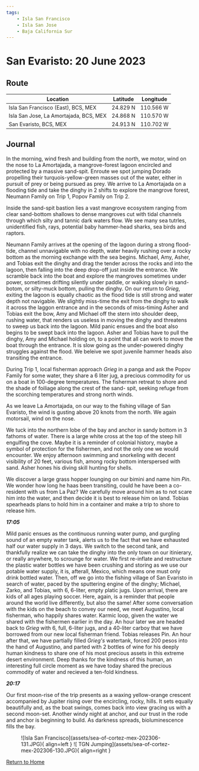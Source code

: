 ```yaml
---
tags:
    - Isla San Francisco
    - Isla San Jose
    - Baja California Sur
---
```


# San Evaristo: 20 June 2023

## Route

| Location | Latitude | Longitude |
|--|--|--|
| Isla San Francisco (East), BCS, MEX | 24.829 N | 110.566 W |
| Isla San Jose, La Amortajada, BCS, MEX | 24.868 N | 110.570 W |
| San Evaristo, BCS, MEX | 24.913 N | 110.702 W|

## Journal

In the morning, wind fresh and building from the north, we motor, wind on the nose to La Amortajada, a mangrove-forest lagoon encircled and protected by a massive sand-spit. Enroute we spot jumping Dorado propelling their turquois-yellow-green masses out of the water, either in pursuit of prey or being pursued as prey. We arrive to La Amortajada on a flooding tide and take the dinghy in 2 shifts to explore the mangrove forest, Neumann Family on Trip 1, Popov Family on Trip 2.

Inside the sand-spit bastion lies a vast mangrove ecosystem ranging from clear sand-bottom shallows to dense mangroves cut with tidal channels through which silty and tannic dark waters flow. We see many sea tutrles, unidentified fish, rays, potential baby hammer-head sharks, sea birds and raptors.  

Neumann Family arrives at the opening of the lagoon during a strong flood-tide, channel unnavigable with no depth, water heavily rushing over a rocky bottom as the morning exchange with the sea begins. Michael, Amy, Asher, and Tobias exit the dinghy and drag the tender across the rocks and into the lagoon, then falling into the deep drop-off just inside the entrance. We scramble back into the boat and explore the mangroves sometimes under power, sometimes drifting silently under paddle, or walking slowly in sand-botom, or silty-muck bottom, pulling the dinghy. On our return to _Grieg_, exiting the lagoon is equally chaotic as the flood tide is still strong and water depth not navigable. We slightly miss-time the exit from the dinghy to walk it across the laggon entrance and in the seconds of miss-timing Asher and Tobias exit the bow, Amy and Michael off the stern into shoulder deep, rushing water, that renders us useless in moving the dinghy and threatens to sweep us back into the lagoon. Mild panic ensues and the boat also begins to be swept back into the lagoon. Asher and Tobias have to pull the dinghy, Amy and Michael holding on, to a point that all can work to move the boat through the entrance. It is slow going as the under-powered dinghy struggles against the flood. We beleive we spot juvenile hammer heads also transiting the entrance.    

During Trip 1, local fisherman approach _Grieg_ in a panga and ask the Popov Family for some water, they share a 6 liter jug, a precious commodity for us on a boat in 100-degree temperatures. The fisherman retreat to shore and the shade of foiliage along the crest of the sand- spit, seeking refuge from the scorching temperatures and strong north winds.  

As we leave La Amortajada, on our way to the fishing village of San Evaristo, the wind is gusting above 20 knots from the north. We again motorsail, wind on the nose.

We tuck into the northern lobe of the bay and anchor in sandy bottom in 3 fathoms of water. There is a large white cross at the top of the steep hill engulfing the cove. Maybe it is a reminder of colonial history, maybe a symbol of protection for the fishermen, and not the only one we would encounter. We enjoy afternoon swimming and snorkeling with decent visibility of 20 feet, various fish, among rocky bottom interspersed with sand. Asher hones his diving skill hunting for shells.

We discover a large grass hopper lounging on our bimini and name him _Pin_. We wonder how long he haas been transiting, could he have been a co-resident with us from La Paz? We carefully move around him as to not scare him into the water, and then decide it is best to release him on land. Tobias spearheads plans to hold him in a container and make a trip to shore to release him.

**_17:05_**

Mild panic ensues as the continuous running water pump, and gurgling sound of an empty water tank, alerts us to the fact that we have exhausted half our water supply in 3 days. We switch to the second tank, and thankfully realize we can take the dinghy into the only town on our itinierary, or really anywhere, to scrounge for water. We first re-inflate and restructure the plastic water bottles we have been crushing and storing as we use our potable water supply, it is, afterall, Mexico, which means one must only drink bottled water. Then, off we go into the fishing village of San Evaristo in search of water, paced by the sputtering engine of the dinghy; Michael, Zarko, and Tobias, with 6, 6-liter, empty platic jugs. Upon arrival, there are kids of all ages playing soccer. Here, again, is a reminder that people around the world live differently, but also the same! After some conversation with the kids on the beach to convey our need, we meet Augustino, local fisherman, who happily shares water. Karmic loop, given the water we shared with the fishermen earlier in the day. An hour later we are headed back to _Grieg_ with 6, full, 6-liter jugs, and a 40-liter carboy that we have borrowed from our new local fisherman friend. Tobias releases Pin. An hour after that, we have partially filled _Grieg's_ watertank, forced 200 pesos into the hand of Augustino, and parted with 2 bottles of wine for his deeply human kindness to share one of his most precious assets in this extreme desert environment. Deep thanks for the kindness of this human, an interesting full circle moment as we have today shared the precious commodity of water and recieved a ten-fold kindness.       

**_20:17_**

Our first moon-rise of the trip presents as a waxing yellow-orange crescent accompanied by Jupiter rising over the encircling, rocky, hills. It sets equally beautifully and, as the boat swings, comes back into view gracing us with a second moon-set. Another windy night at anchor, and our trust in the rode and anchor is beginning to build. As darkness spreads, bioluminescence fills the bay.

<figure markdown>
  ![Isla San Francisco](assets/sea-of-cortez-mex-202306-131.JPG){ align=left }
  ![ TGN Jumping](assets/sea-of-cortez-mex-202306-130.JPG){ align=right }
</figure>

<!--- Below is navigation to home --->
 [Return to Home](index.md)